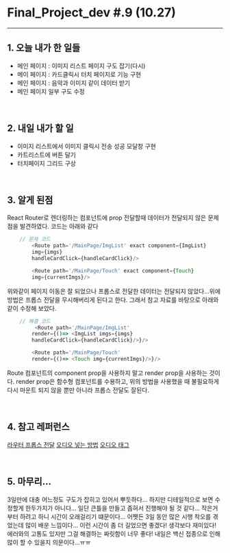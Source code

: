 # Final_Project_dev #.9 (10.27)

---

## 1. 오늘 내가 한 일들 

- 메인 페이지 : 이미지 리스트 페이지 구도 잡기(다시)
- 메이 페이지 : 카드클릭시 터치 페이지로 기능 구현
- 메인 페이지 : 음악과 이미지 같이 데이터 받기
- 메인 페이지 일부 구도 수정

<br />

## 2. 내일 내가 할 일

- 이미지 리스트에서 이미지 클릭시 전송 성공 모달창 구현
- 카트리스트에 버튼 달기
- 터치페이지 그리드 구상

<br />

## 3. 알게 된점

React Router로 렌더링하는 컴포넌트에 prop 전달할때 데이터가 전달되지 않은 문제점을 발견하였다. 코드는 아래와 같다

```js
    // 문제 코드
        <Route path='/MainPage/ImgList' exact component={ImgList} 
        img={imgs} 
        handleCardClick={handleCardClick}/>

        <Route path='/MainPage/Touch' exact component={Touch} 
        img={currentImgs}/>
```

위와같이 페이지 이동은 잘 되었으나 프롭스로 전달한 데이터는 전달되지 않았다...위에 방법은 프롭스 전달을 무시해버리게 된다고 한다. 그래서 참고 자료를 바탕으로 아래와 같이 수정해 보았다.

```js
    // 해결 코드
         <Route path='/MainPage/ImgList'
        render={()=> <ImgList imgs={imgs} 
        handleCardClick={handleCardClick}/>}/>

        <Route path='/MainPage/Touch' 
        render={()=> <Touch img={currentImgs}/>}/>
```

Route 컴포넌트의 component prop을 사용하지 말고 render prop을 사용하는 것이다. render prop은 함수형 컴포넌트를 수용하고, 위의 방법을 사용했을 때 불필요하게 다시 마운트 되지 않을 뿐만 아니라 프롭스 전달도 잘된다.


<br />

## 4. 참고 레퍼런스

[라우터 프롭스 전달](https://sustainable-dev.tistory.com/117)
[오디오 넣는 방법](https://mjmjmj98.tistory.com/123)
[오디오 태그](http://tcpschool.com/html-tags/audio)

<br />

## 5. 마무리...

3일만에 대충 어느정도 구도가 잡히고 있어서 뿌듯하다... 하지만 디테일적으로 보면 수정할게 한두가지가 아니다... 일단 큰틀을 만들고 좁혀서 진행해야 될 것 같다... 작은거부터 하려고 하니 시간이 오래걸리기 떄문이다... 어쨋든 3일 동안 많은 시행 착오를 겪었는데 많이 배운 느낌이다... 이런 시간이 좀 더 길었으면 좋겠다! 생각보다 재미있다! 에러와의 고통도 있지만 그걸 해결하는 짜릿함이 너무 좋다! 내일은 백신 접종으로 인해 많이 할 수 있을지 의문이다...ㅠㅠ
